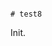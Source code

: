                                                                                                                                                                                                                                                                                                                         # test8

Init.
